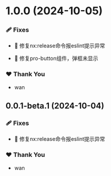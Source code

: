# 1.0.0 (2024-10-05)


### 🩹 Fixes

- 🐛 修复nx:release命令报eslint提示异常

- 🐛 修复pro-button组件，弹框未显示


### ❤️  Thank You

- wan

## 0.0.1-beta.1 (2024-10-04)


### 🩹 Fixes

- 🐛 修复nx:release命令报eslint提示异常


### ❤️  Thank You

- wan